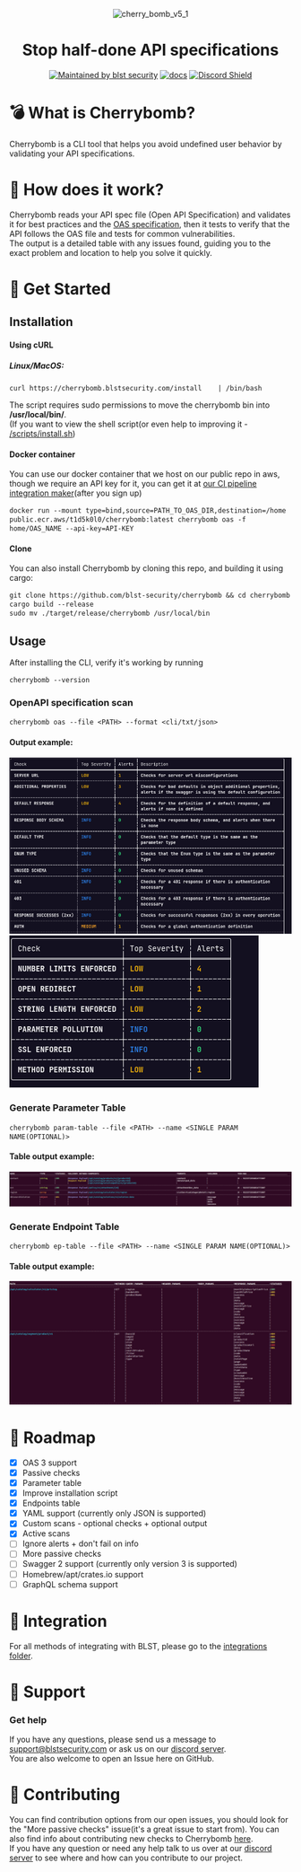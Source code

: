 <div align="center">
  
![cherry_bomb_v5_1](https://user-images.githubusercontent.com/12970637/159654379-eaff2dde-ba9c-403b-9f23-d412b4657847.png)

  <h1>Stop half-done API specifications</h1>
  
[![Maintained by blst security](https://img.shields.io/badge/maintained%20by-blst%20security-4F46E5)](https://www.blstsecurity.com/) 
[![docs](https://img.shields.io/badge/docs-passing-brightgreen)](https://www.blstsecurity.com/cherrybomb/Documentation)
[![Discord Shield](https://discordapp.com/api/guilds/914846937327497307/widget.png?style=shield)](https://discord.gg/WdHhv4DqwU)
</div>

# 💣 What is Cherrybomb?
Cherrybomb is a CLI tool that helps you avoid undefined user behavior by validating your API specifications.


# 🔨 How does it work?
Cherrybomb reads your API spec file (Open API Specification) and validates it for best practices and the [OAS specification](https://swagger.io/specification/),
then it tests to verify that the API follows the OAS file and tests for common vulnerabilities.</br>
The output is a detailed table with any issues found, guiding you to the exact problem and location to help you solve it quickly.

# 🐾 Get Started
## Installation
#### Using cURL
##### Linux/MacOS:
```
curl https://cherrybomb.blstsecurity.com/install	| /bin/bash
```
The script requires sudo permissions to move the cherrybomb bin into <b>/usr/local/bin/</b>.</br>
(If you want to view the shell script(or even help to improving it - [/scripts/install.sh](/scripts/install.sh))
#### Docker container
You can use our docker container that we host on our public repo in aws, though we require an API key for it, you can get it at [our CI pipeline integration maker](https://www.blstsecurity.com/CICD)(after you sign up)
```
docker run --mount type=bind,source=PATH_TO_OAS_DIR,destination=/home public.ecr.aws/t1d5k0l0/cherrybomb:latest cherrybomb oas -f home/OAS_NAME --api-key=API-KEY
```
#### Clone
You can also install Cherrybomb by cloning this repo, and building it using cargo:
```
git clone https://github.com/blst-security/cherrybomb && cd cherrybomb
cargo build --release
sudo mv ./target/release/cherrybomb /usr/local/bin
```

## Usage
After installing the CLI, verify it's working by running
```
cherrybomb --version
```

### OpenAPI specification scan
```
cherrybomb oas --file <PATH> --format <cli/txt/json> 
```
#### Output example:
![passive output](/images/passive.png)
![active output](/images/active.png)

### Generate Parameter Table
```
cherrybomb param-table --file <PATH> --name <SINGLE PARAM NAME(OPTIONAL)>
```

#### Table output example:
![param_table](/images/param_table.png)

### Generate Endpoint Table
```
cherrybomb ep-table --file <PATH> --name <SINGLE PARAM NAME(OPTIONAL)>
```
#### Table output example:
![ep_table](/images/ep_table.png)

# 🚧 Roadmap

 - [x] OAS 3 support
 - [x] Passive checks
 - [x] Parameter table 
 - [x] Improve installation script
 - [x] Endpoints table
 - [x] YAML support (currently only JSON is supported)
 - [x] Custom scans - optional checks + optional output
 - [x] Active scans
 - [ ] Ignore alerts + don't fail on info
 - [ ] More passive checks
 - [ ] Swagger 2 support (currently only version 3 is supported)
 - [ ] Homebrew/apt/crates.io support
 - [ ] GraphQL schema support

# 🍻 Integration

For all methods of integrating with BLST, please go to the [integrations folder](https://github.com/blst-security/cherrybomb/tree/main/integrations).

# 💪 Support

### Get help
If you have any questions, please send us a message to [support@blstsecurity.com](mailto:support@blstsecurity.com) or ask us on our [discord server](https://discord.gg/WdHhv4DqwU).
<br />
You are also welcome to open an Issue here on GitHub.

# 🤝 Contributing
You can find contribution options from our open issues, you should look for the "More passive checks" issue(it's a great issue to start from).
You can also find info about contributing new checks to Cherrybomb [here](https://github.com/blst-security/cherrybomb/blob/main/CONTRIBUTING.md).</br>
If you have any question or need any help talk to us over at our [discord server](https://discord.gg/WdHhv4DqwU) to see where and how can you contribute to our project.
